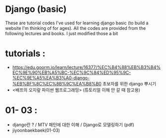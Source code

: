 # Django (basic)

These are tutorial codes I've used for learning django basic (to build a website I'm thinking of for ages). All the codes are provided from the following lectures and books. I just modified those a bit 

# tutorials :
- https://edu.goorm.io/learn/lecture/16377/%EC%B4%88%EB%B3%B4%EC%9E%90%EB%A5%BC-%EC%9C%84%ED%95%9C-%EC%9E%A5%EA%B3%A0-django-%EB%BF%8C%EC%8B%9C%EA%B8%B0 초보자를 위한 django 뿌시기 
- <배프의 오지랖 파이썬 웹프로그래밍> (튜토리얼 이해 안 갈 때 참고용)

# 01- 03 : 
- django란 ? / MTV 패턴에 대한 이해 / Django로 모델링하기 (pdf)
- jiyoonbaekbaek(01-03)
